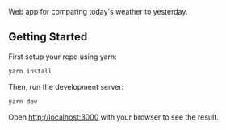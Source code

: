 Web app for comparing today's weather to yesterday.

## Getting Started

First setup your repo using yarn: 

```bash
yarn install
```

Then, run the development server:

```bash
yarn dev
```

Open [http://localhost:3000](http://localhost:3000) with your browser to see the result.